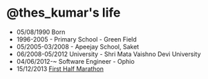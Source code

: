 @thes_kumar's life
===============

- 05/08/1990 Born
- 1996-2005 - Primary School - Green Field
- 05/2005-03/2008 - Apeejay School, Saket
- 06/2008-05/2012 University - Shri Mata Vaishno Devi University
- 04/06/2012-~ Software Engineer - Ophio
- 15/12/2013 [First Half Marathon](http://j.mp/sk-marathan-1)
